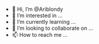 - 👋 Hi, I’m @Ariblondy
- 👀 I’m interested in ...
- 🌱 I’m currently learning ...
- 💞️ I’m looking to collaborate on ...
- 📫 How to reach me ...

<!---
Ariblondy/Ariblondy is a ✨ special ✨ repository because its `README.md` (this file) appears on your GitHub profile.
You can click the Preview link to take a look at your changes.
--->
